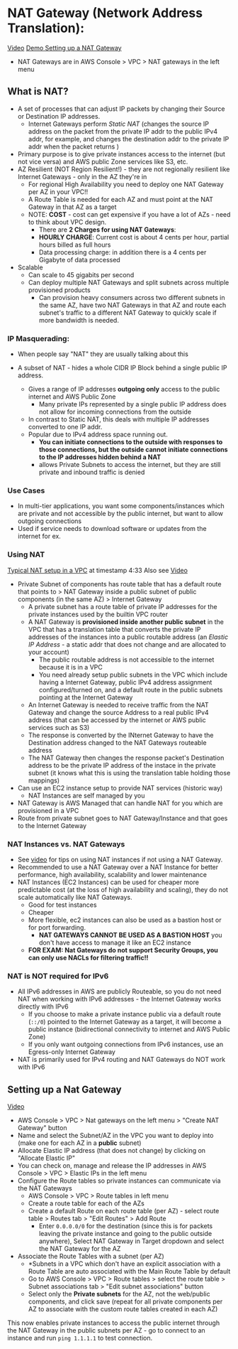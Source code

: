 # NAT Gateway (Network Address Translation):

[Video](https://learn.cantrill.io/courses/1101194/lectures/26982639)
[Demo Setting up a NAT Gateway](https://learn.cantrill.io/courses/1101194/lectures/26982643)

- NAT Gateways are in AWS Console > VPC > NAT gateways in the left menu

## What is NAT?

- A set of processes that can adjust IP packets by changing their Source or Destination IP addresses.
  - Internet Gateways perform _Static NAT_ (changes the source IP address on the packet from the private IP addr to the public IPv4 addr, for example, and changes the destination addr to the private IP addr when the packet returns )
- Primary purpose is to give private instances access to the internet (but not vice versa) and AWS public Zone services like S3, etc.
- AZ Resilient (NOT Region Resilient!) - they are not regionally resilient like Internet Gateways - only in the AZ they're in
  - For regional High Availability you need to deploy one NAT Gateway per AZ in your VPC!!
  - A Route Table is needed for each AZ and must point at the NAT Gateway in that AZ as a target
  - NOTE: **COST** - cost can get expensive if you have a lot of AZs - need to think about VPC design.
    - There are **2 Charges for using NAT Gateways**:
    - **HOURLY CHARGE**: Current cost is about 4 cents per hour, partial hours billed as full hours
    - Data processing charge: in addition there is a 4 cents per Gigabyte of data processed
- Scalable
  - Can scale to 45 gigabits per second
  - Can deploy multiple NAT Gateways and split subnets across multiple provisioned products
    - Can provision heavy consumers across two different subnets in the same AZ, have two NAT Gateways in that AZ and route each subnet's traffic to a different NAT Gateway to quickly scale if more bandwidth is needed.

### IP Masquerading:

- When people say "NAT" they are usually talking about this
- A subset of NAT - hides a whole CIDR IP Block behind a single public IP address.

  - Gives a range of IP addresses **outgoing only** access to the public internet and AWS Public Zone
    - Many private IPs represented by a single public IP address does not allow for incoming connections from the outside
  - In contrast to Static NAT, this deals with multiple IP addresses converted to one IP addr.
  - Popular due to IPv4 address space running out.
    - **You can initiate connections to the outside with responses to those connections, but the outside cannot initiate connections to the IP addresses hidden behind a NAT**
    - allows Private Subnets to access the internet, but they are still private and inbound traffic is denied

### Use Cases

- In multi-tier applications, you want some components/instances which are private and not accessible by the public internet, but want to allow outgoing connections
- Used if service needs to download software or updates from the internet for ex.

### Using NAT

[Typical NAT setup in a VPC](https://learn.cantrill.io/courses/1101194/lectures/26982639) at timestamp 4:33
Also see [Video](https://learn.cantrill.io/courses/1101194/lectures/26982641)

- Private Subnet of components has route table that has a default route that points to > NAT Gateway inside a public subnet of public components (in the same AZ) > Internet Gateway
  - A private subnet has a route table of private IP addresses for the private instances used by the builtin VPC router
  - A NAT Gateway is **provisioned inside another public subnet** in the VPC that has a translation table that converts the private IP addresses of the instances into a public routable address (an _Elastic IP Address_ - a static addr that does not change and are allocated to your account)
    - The public routable address is not accessible to the internet because it is in a VPC
    - You need already setup public subnets in the VPC which include having a Internet Gateway, public IPv4 address assignment configured/turned on, and a default route in the public subnets pointing at the Internet Gateway
  - An Internet Gateway is needed to receive traffic from the NAT Gateway and change the source Address to a real public IPv4 address (that can be accessed by the internet or AWS public services such as S3)
  - The response is converted by the INternet Gateway to have the Destination address changed to the NAT Gateways routeable address
  - The NAT Gateway then changes the response packet's Destination address to be the private IP address of the instace in the private subnet (it knows what this is using the translation table holding those mappings)
- Can use an EC2 instance setup to provide NAT services (historic way)
  - NAT Instances are self managed by you
- NAT Gateway is AWS Managed that can handle NAT for you which are provisioned in a VPC
- Route from private subnet goes to NAT Gateway/Instance and that goes to the Internet Gateway

### NAT Instances vs. NAT Gateways

- See [video](https://learn.cantrill.io/courses/1101194/lectures/26982641) for tips on using NAT instances if not using a NAT Gateway.
- Recommended to use a NAT Gateway over a NAT Instance for better performance, high availability, scalability and lower maintenance
- NAT Instances (EC2 Instances) can be used for cheaper more predictable cost (at the loss of high availability and scaling), they do not scale automatically like NAT Gateways.
  - Good for test instances
  - Cheaper
  - More flexible, ec2 instances can also be used as a bastion host or for port forwarding.
    - **NAT GATEWAYS CANNOT BE USED AS A BASTION HOST** you don't have access to manage it like an EC2 instance
  - **FOR EXAM: Nat Gateways do not support Security Groups, you can only use NACLs for filtering traffic!!**

### NAT is NOT required for IPv6

- All IPv6 addresses in AWS are publicly Routeable, so you do not need NAT when working with IPv6 addresses - the Internet Gateway works directly with IPv6
  - If you choose to make a private instance public via a default route (`::/0`) pointed to the Internet Gateway as a target, it will become a public instance (bidirectional connectivity to internet and AWS Public Zone)
  - If you only want outgoing connections from IPv6 instances, use an Egress-only Internet Gateway
- NAT is primarily used for IPv4 routing and NAT Gateways do NOT work with IPv6

## Setting up a Nat Gateway

[Video](https://learn.cantrill.io/courses/1101194/lectures/26982643)

- AWS Console > VPC > Nat gateways on the left menu > "Create NAT Gateway" button
- Name and select the Subnet/AZ in the VPC you want to deploy into (make one for each AZ in a **public** subnet)
- Allocate Elastic IP address (that does not change) by clicking on "Allocate Elastic IP"
- You can check on, manage and release the IP addresses in AWS Console > VPC > Elastic IPs in the left menu
- Configure the Route tables so private instances can communicate via the NAT Gateways
  - AWS Console > VPC > Route tables in left menu
  - Create a route table for each of the AZs
  - Create a default Route on each route table (per AZ) - select route table > Routes tab > "Edit Routes" > Add Route
    - Enter `0.0.0.0/0` for the destination (since this is for packets leaving the private instance and going to the public outside anywhere), Select NAT Gateway in Target dropdown and select the NAT Gateway for the AZ
- Associate the Route Tables with a subnet (per AZ)
  - \*Subnets in a VPC which don't have an explicit association with a Route Table are auto associated with the Main Route Table by default
  - Go to AWS Console > VPC > Route tables > select the route table > Subnet associations tab > "Edit subnet associations" button
  - Select only the **Private subnets** for the AZ, not the web/public components, and click save (repeat for all private components per AZ to associate with the custom route tables created in each AZ)

This now enables private instances to access the public internet through the NAT Gateway in the public subnets per AZ - go to connect to an instance and run `ping 1.1.1.1` to test connection.
